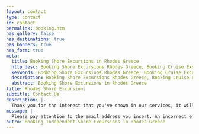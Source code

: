 ```yaml
---
layout: contact
type: contact
id: contact
permalink: booking.htm
has_gallery: false
has_destinations: true
has_banners: true
has_form: true
meta:
  title: Booking Shore Excursions in Rhodes Greece
  http_desc: Booking Shore Excursions Rhodes Greece, Booking Cruise Excursions on your Own, booking independent shore excursions
  keywords: Booking Shore Excursions Rhodes Greece, Booking Cruise Excursions on your Own, booking independent shore excursions
  description: Booking Shore Excursions Rhodes Greece, Booking Cruise Excursions on your Own, booking independent shore excursions
  abstract: Booking Shore Excursions in Rhodes Greece
title: Rhodes Shore Excursions
subtitle: Contact Us
description: |-
  Thank you for the interest that you've shown in our services, it will be a great pleasure to cater for your needs. For additional information, prices, cost, or to make future reservations, please submit an online request. If you book now, your private shore excursion will be confirmed within 24 hours.
message: |-
  Please pay attention to the email address you insert. An incorrect email address will not allow us to answer you. If you don't get a reply within 24 hours, remember to check your spam mail folder as emails sometimes get routed there by your email service. Or recheck the email address you sent us and please contact us again.
outro: Booking Independent Shore Excursions in Rhodes Greece
---
```


